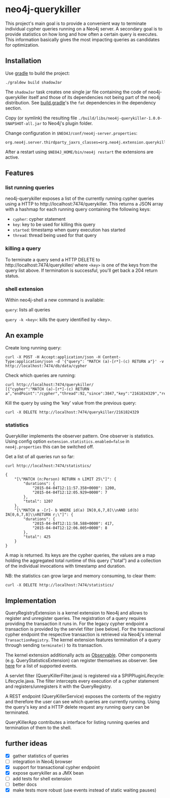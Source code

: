 neo4j-querykiller
=================

This project's main goal is to provide a convenient way to terminate individual cypher queries running on a Neo4j server. A secondary goal is to provide statistics on how long and how often a certain query is executes. This information basically gives the most impacting queries as candidates for optimization.

Installation
------------

Use [gradle](http://www.gradle.org) to build the project:

    ./graldew build shadowJar
    
The `shadowJar` task creates one single jar file containing the code of neo4j-querykiller itself and those of its dependencies not being part of the neo4j distribution. See [build.gradle](build.gradle)'s the `fat` dependencies in the dependency section.
     
Copy (or symlink) the resulting file `./build/libs/neo4j-querykiller-1.0.0-SNAPSHOT-all.jar` to Neo4j's plugin folder.
  
Change configuration in `$NEO4J/conf/neo4j-server.properties`:

    org.neo4j.server.thirdparty_jaxrs_classes=org.neo4j.extension.querykiller.server=/querykiller,org.neo4j.extension.querykiller.statistics=/statistics

After a restart using `$NEO4J_HOME/bin/neo4j restart` the extensions are active.

Features
--------

### list running queries

neo4j-querykiller exposes a list of the currently running cypher queries using a HTTP to http://localhost:7474/querykiller. This returns a JSON array with a hashmap for each running query containing the following keys:

* `cypher`: cypher statement
* `key`: key to be used for killing this query
* `started`: timestamp when query execution has started
* `thread`: thread being used for that query

### killing a query

To terminate a query send a HTTP DELETE to http://localhost:7474/querykiller/<key> where `<key>` is one of the keys from the query list above. If termination is successful, you'll get back a 204 return status.

### shell extension

Within neo4j-shell a new command is available:

`query`: lists all queries

`query -k <key>`: kills the query identified by &lt;key&gt;.

An example
----------

Create long running query:

    curl -X POST -H Accept:application/json -H Content-Type:application/json -d '{"query": "MATCH (a)-[r*]-(c) RETURN a"}' -v  http://localhost:7474/db/data/cypher

Check which queries are running:

    curl http://localhost:7474/querykiller/
    [{"cypher":"MATCH (a)-[r*]-(c) RETURN a","endPoint":"/cypher","thread":92,"since":3847,"key":"2161824329","remoteUser":null,"remoteHost":"127.0.0.1"}]

Kill the query by using the 'key' value from the previous query:

    curl -X DELETE http://localhost:7474/querykiller/2161824329
    
### statistics
    
Querykiller implements the observer pattern. One observer is statistics. Using config option `extension.statistics.enabled=false` in `neo4j.properties` this can be switched off.

Get a list of all queries run so far:

    curl http://localhost:7474/statistics/

    {
        "[\"MATCH (n:Person) RETURN n LIMIT 25\"]": {
            "durations": {
                "2015-04-04T12:11:57.358+0000": 1200, 
                "2015-04-04T12:12:05.929+0000": 7
            }, 
            "total": 1207
        }, 
        "[\"MATCH a -[r]- b WHERE id(a) IN[0,6,7,8]\\nAND id(b) IN[0,6,7,8]\\nRETURN r;\"]": {
            "durations": {
                "2015-04-04T12:11:58.588+0000": 417, 
                "2015-04-04T12:12:06.005+0000": 8
            }, 
            "total": 425
        }
    }
    
A map is returned. Its keys are the cypher queries, the values are a map holding the aggregated total runtime of this query ("total")
    and a collection of the individual invocations with timestamp and duration.
    
NB: the statistics can grow large and memory consuming, to clear them:

    curl -X DELETE http://localhost:7474/statistics/
    
Implementation
--------------

QueryRegistryExtension is a kernel extension to Neo4j and allows to register and unregister queries. The registration of a query requires providing the transaction it runs in. For the legacy cypher endpoint a transaction is provided by the servlet filter (see below). For the transactional cypher endpoint the respective transaction is retrieved via Neo4j's internal `TransactionRegistry`. The kernel extension features termination of a query through sending `terminate()` to its transaction.
   
The kernel extension additionally acts as [Observable](https://docs.oracle.com/javase/7/docs/api/java/util/Observable.html). Other components (e.g. QueryStatisticsExtension) can register themselves as observer. See [here](./src/main/java/org/neo4j/extension/querykiller/events) for a list of supported events.

A servlet filter (QueryKillerFilter.java) is registered via a SPIPPluginLifecycle: Lifecycle.java. The filter intercepts every execution of a cypher statement and registers/unregisters it with the QueryRegistry.

A REST endpoint (QueryKillerService) exposes the contents of the registry and therefore the user can see which queries are currently running. Using the query's key and a HTTP delete request any running query can be terminated.

QueryKillerApp contributes a interface for listing running queries and termination of them to the shell.

further ideas
-------------

* [x] gather statistics of queries
* [ ] integration in Neo4j browser
* [x] support for transactional cypher endpoint
* [x] expose querykiller as a JMX bean
* [ ] add tests for shell extension
* [ ] better docs
* [x] make tests more robust (use events instead of static waiting pauses)
